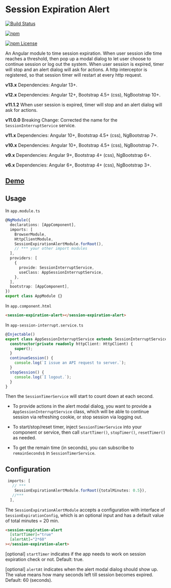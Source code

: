 # Session Expiration Alert

[![Build Status](https://img.shields.io/travis/changhuixu/session-expiration-alert/master.svg?label=Travis%20CI&style=flat-square)](https://travis-ci.org/changhuixu/session-expiration-alert)

[![npm](https://img.shields.io/npm/v/session-expiration-alert.svg?style=flat-square)](https://www.npmjs.com/package/session-expiration-alert)

[![npm License](https://img.shields.io/npm/l/session-expiration-alert.svg?style=flat-square)](https://github.com/changhuixu/session-expiration-alert/blob/master/LICENSE)

An Angular module to time session expiration. When user session idle time reaches a threshold, then pop up a modal dialog to let user choose to continue session or log out the system. When user session is expired, timer will stop and an alert dialog will ask for actions. A http interceptor is registered, so that session timer will restart at every http request.

**v13.x** Dependencies: Angular 13+.

**v12.x** Dependencies: Angular 12+, Bootstrap 4.5+ (css), NgBootstrap 10+.

**v11.1.2** When user session is expired, timer will stop and an alert dialog will ask for actions.

**v11.0.0** Breaking Change: Corrected the name for the `SessionInterruptService` service.

**v11.x** Dependencies: Angular 10+, Bootstrap 4.5+ (css), NgBootstrap 7+.

**v10.x** Dependencies: Angular 10+, Bootstrap 4.5+ (css), NgBootstrap 7+.

**v9.x** Dependencies: Angular 9+, Bootstrap 4+ (css), NgBootstrap 6+.

**v6.x** Dependencies: Angular 6+, Bootstrap 4+ (css), NgBootstrap 3+.

## [Demo](https://session-expiration-alert.netlify.com/)

## Usage

In `app.module.ts`

```typescript
@NgModule({
  declarations: [AppComponent],
  imports: [
    BrowserModule,
    HttpClientModule,
    SessionExpirationAlertModule.forRoot(),
    // *** your other import modules
  ],
  providers: [
    {
      provide: SessionInterruptService,
      useClass: AppSessionInterruptService,
    },
  ],
  bootstrap: [AppComponent],
})
export class AppModule {}
```

In `app.component.html`

```html
<session-expiration-alert></session-expiration-alert>
```

In `app-session-interrupt.service.ts`

```typescript
@Injectable()
export class AppSessionInterruptService extends SessionInterruptService {
  constructor(private readonly httpClient: HttpClient) {
    super();
  }
  continueSession() {
    console.log(`I issue an API request to server.`);
  }
  stopSession() {
    console.log(`I logout.`);
  }
}
```

Then the `SessionTimerService` will start to count down at each second.

- To provide actions in the alert modal dialog, you want to provide a `AppSessionInterruptService` class, which will be able to continue session via refreshing cookie, or stop session via logging out.

- To start/stop/reset timer, inject `SessionTimerService` into your component or service, then call `startTimer()`, `stopTimer()`, `resetTimer()` as needed.

- To get the remain time (in seconds), you can subscribe to `remainSeconds$` in `SessionTimerService`.

## Configuration

```typescript
 imports: [
   // ***
    SessionExpirationAlertModule.forRoot({totalMinutes: 0.5}),
   //***
  ],
```

The `SessionExpirationAlertModule` accepts a configuration with interface of `SessionExpirationConfig`, which is an optional input and has a default value of total minutes = 20 min.

```html
<session-expiration-alert
  [startTimer]="true"
  [alertAt]="2*60"
></session-expiration-alert>
```

[optional] `startTimer` indicates if the app needs to work on session expiration check or not. Default: true.

[optional] `alertAt` indicates when the alert modal dialog should show up. The value means how many seconds left till session becomes expired. Default: 60 (seconds).
